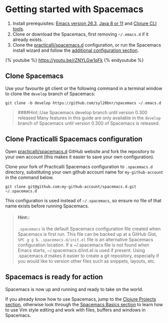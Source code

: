# Getting started with Spacemacs

1. Install prerequisites: [Emacs version 26.3](/before-you-start/install-emacs.html), [Java 8 or 11](/before-you-start/install-emacs.html) and [Clojure CLI tools](/before-you-start/install-emacs.html).
2. Clone or download the Spacemacs, first removing `~/.emacs.d` if it already exists.
3. Clone the [practicalli/spacemacs.d](https://github.com/practicalli/spacemacs.d/) configuration, or run the Spacemacs install wizard and follow the [additional configuration section](additional-configuration.md).

{% youtube %}
https://youtu.be/rZNYLGw1qFk
{% endyoutube %}

## Clone Spacemacs
Use your favourite git client or the following command in a terminal window to clone the `develop` branch of Spacemacs:

```
git clone -b develop https://github.com/syl20bnr/spacemacs ~/.emacs.d
```

> ####Hint::Use Spacemacs develop branch until version 0.300 released
> Many features in this guide are only available in the `develop` branch of Spacemacs until version 0.300 of Spacemacs is released.


##  Clone Practicalli Spacemacs configuration
Open [practicalli/spacemacs.d](https://github.com/practicalli/spacemacs.d/) GitHub website and fork the repository to your own account (this makes it easier to save your own configuration).

Clone your fork of Practicalli Spacemacs configuration to `.spacemacs.d` directory, substituting your own github account name for `my-github-account` in the command below.

```shell
git clone git@github.com:my-github-account/spacemacs.d.git ~/.spacemacs.d
```

This configuration is used instead of `~/.spacemacs`, so ensure no file of that name exists before running Spacemacs.


> #### Hint::
> `.spacemacs` is the default Spacemacs configuration file created when Spacemacs is first run. This file can be backed up at a GitHub Gist, `SPC g g b`.
> `.spacemacs.d/init.el` file is an alternative Spacemacs configuration location. If a ~/.spacemacs file is not found when Emacs starts, ~/.spacemacs.d/init.el is used if present.
> Using .spacemacs.d makes it easier to create a git repository, especially if you would like to version other files such as snippets, layouts, etc.


## Spacemacs is ready for action
Spacemacs is now up and running and ready to take on the world.

If you already know how to use Spacemacs, jump to the [Clojure Projects section](/clojure-projects/index.html), otherwise look through the [Spacemacs Basics section](/spacemacs-basics/index.html) to learn how to use Vim style editing and work with files, buffers and windows in Spacemacs.
